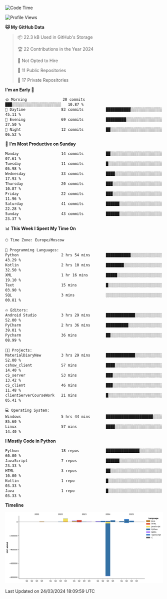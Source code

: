 <!--START_SECTION:waka-->
![Code Time](http://img.shields.io/badge/Code%20Time-229%20hrs%2019%20mins-blue)

![Profile Views](http://img.shields.io/badge/Profile%20Views-19-blue)

**🐱 My GitHub Data** 

> 📦 22.3 kB Used in GitHub's Storage 
 > 
> 🏆 22 Contributions in the Year 2024
 > 
> 🚫 Not Opted to Hire
 > 
> 📜 11 Public Repositories 
 > 
> 🔑 17 Private Repositories 
 > 
**I'm an Early 🐤** 

```text
🌞 Morning                20 commits          ███░░░░░░░░░░░░░░░░░░░░░░   10.87 % 
🌆 Daytime                83 commits          ███████████░░░░░░░░░░░░░░   45.11 % 
🌃 Evening                69 commits          █████████░░░░░░░░░░░░░░░░   37.50 % 
🌙 Night                  12 commits          ██░░░░░░░░░░░░░░░░░░░░░░░   06.52 % 
```
📅 **I'm Most Productive on Sunday** 

```text
Monday                   14 commits          ██░░░░░░░░░░░░░░░░░░░░░░░   07.61 % 
Tuesday                  11 commits          █░░░░░░░░░░░░░░░░░░░░░░░░   05.98 % 
Wednesday                33 commits          ████░░░░░░░░░░░░░░░░░░░░░   17.93 % 
Thursday                 20 commits          ███░░░░░░░░░░░░░░░░░░░░░░   10.87 % 
Friday                   22 commits          ███░░░░░░░░░░░░░░░░░░░░░░   11.96 % 
Saturday                 41 commits          ██████░░░░░░░░░░░░░░░░░░░   22.28 % 
Sunday                   43 commits          ██████░░░░░░░░░░░░░░░░░░░   23.37 % 
```


📊 **This Week I Spent My Time On** 

```text
🕑︎ Time Zone: Europe/Moscow

💬 Programming Languages: 
Python                   2 hrs 54 mins       ███████████░░░░░░░░░░░░░░   43.29 % 
Kotlin                   2 hrs 10 mins       ████████░░░░░░░░░░░░░░░░░   32.50 % 
XML                      1 hr 16 mins        █████░░░░░░░░░░░░░░░░░░░░   19.10 % 
Text                     15 mins             █░░░░░░░░░░░░░░░░░░░░░░░░   03.90 % 
SQL                      3 mins              ░░░░░░░░░░░░░░░░░░░░░░░░░   00.81 % 

🔥 Editors: 
Android Studio           3 hrs 29 mins       █████████████░░░░░░░░░░░░   52.00 % 
PyCharm                  2 hrs 36 mins       ██████████░░░░░░░░░░░░░░░   39.01 % 
Pycharm                  36 mins             ██░░░░░░░░░░░░░░░░░░░░░░░   08.99 % 

🐱‍💻 Projects: 
MaterialDiaryNew         3 hrs 29 mins       █████████████░░░░░░░░░░░░   52.00 % 
cshow_client             57 mins             ████░░░░░░░░░░░░░░░░░░░░░   14.40 % 
cS_server                53 mins             ███░░░░░░░░░░░░░░░░░░░░░░   13.42 % 
cS_client                46 mins             ███░░░░░░░░░░░░░░░░░░░░░░   11.48 % 
clientServerCourseWork   21 mins             █░░░░░░░░░░░░░░░░░░░░░░░░   05.41 % 

💻 Operating System: 
Windows                  5 hrs 44 mins       █████████████████████░░░░   85.60 % 
Linux                    57 mins             ████░░░░░░░░░░░░░░░░░░░░░   14.40 % 
```

**I Mostly Code in Python** 

```text
Python                   18 repos            ███████████████░░░░░░░░░░   60.00 % 
JavaScript               7 repos             ██████░░░░░░░░░░░░░░░░░░░   23.33 % 
HTML                     3 repos             ██░░░░░░░░░░░░░░░░░░░░░░░   10.00 % 
Kotlin                   1 repo              █░░░░░░░░░░░░░░░░░░░░░░░░   03.33 % 
Java                     1 repo              █░░░░░░░░░░░░░░░░░░░░░░░░   03.33 % 
```



**Timeline**

![Lines of Code chart](https://raw.githubusercontent.com/adlemx/adlemx/main/assets/bar_graph.png)


 Last Updated on 24/03/2024 18:09:59 UTC
<!--END_SECTION:waka-->
